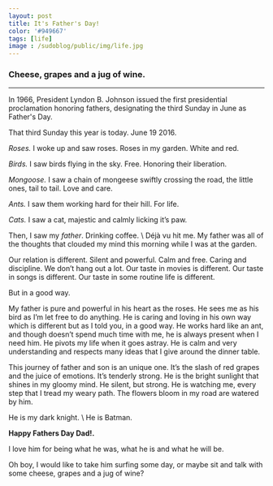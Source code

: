 ```yaml
---
layout: post
title: It's Father's Day!
color: '#949667'
tags: [life]
image : /sudoblog/public/img/life.jpg
---
```



### Cheese, grapes and a jug of wine.
---------------

In 1966, President Lyndon B. Johnson issued the first presidential proclamation honoring fathers, designating the third Sunday in June as Father's Day.

That third Sunday this year is today. June 19 2016.

_Roses._ I woke up and saw roses. Roses in my garden. White and red. 

_Birds._ I saw birds flying in the sky. Free. Honoring their liberation. 

_Mongoose._ I saw a chain of mongeese swiftly crossing the road, the little ones, tail to tail. Love and care.

_Ants._ I saw them working hard for their hill. For life. 

_Cats._ I saw a cat, majestic and calmly licking it’s paw.

Then, I saw my _father_. Drinking coffee. \\
Déjà vu hit me. 
My father was all of the thoughts that clouded my mind this morning while I was at the garden.

Our relation is different. Silent and powerful. Calm and free. Caring and discipline. We don’t hang out a lot. 
Our taste in movies is different.
Our taste in songs is different. 
Our taste in some routine life is different. 

But in a good way. 

My father is pure and powerful in his heart as the roses. He sees me as his bird as I’m let free to do anything. He is caring and loving in his own way which is different but as I told you, in a good way. He works hard like an ant, and though doesn’t spend much time with me, he is always present when I need him. He pivots my life when it goes astray. He is calm and very understanding and respects many ideas that I give around the dinner table. 

This journey of father and son is an unique one. It’s the slash of red grapes and the juice of emotions. It’s tenderly strong. He is the bright sunlight that shines in my gloomy mind. He silent, but strong. He is watching me, every step that I tread my weary path. The flowers bloom in my road are watered by him. 

He is my dark knight. \\
He is Batman. 

**Happy Fathers Day Dad!.**

I love him for being what he was, what he is and what he will be.

Oh boy, I would like to take him surfing some day, or maybe sit and talk with some cheese, grapes and a jug of wine?

  

